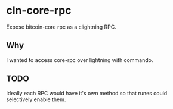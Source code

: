
# cln-core-rpc

Expose bitcoin-core rpc as a clightning RPC.

## Why

I wanted to access core-rpc over lightning with commando.

## TODO

Ideally each RPC would have it's own method so that runes could selectively enable them.
